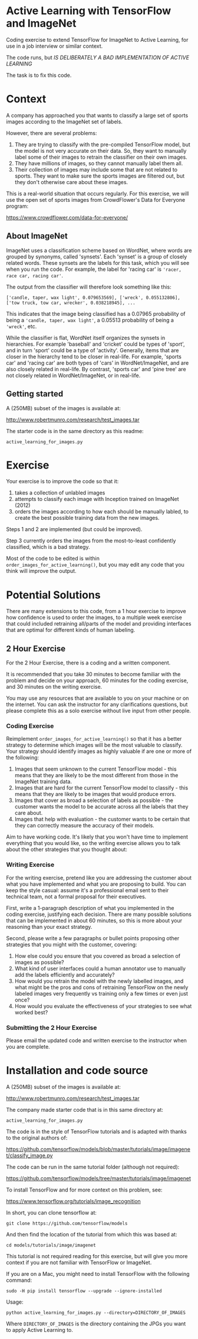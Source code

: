 # Active Learning with TensorFlow and ImageNet
 Coding exercise to extend TensorFlow for ImageNet to Active Learning, for use in a job interview or similar context. 
 
The code runs, but _IS DELIBERATELY A BAD IMPLEMENTATION OF ACTIVE LEARNING_ 

The task is to fix this code.

# Context 

A company has approached you that wants to classify a large set of sports images according to the ImageNet set of labels. 

However, there are several problems:
 1. They are trying to classify with the pre-compiled TensorFlow model, but the model is not very accurate on their data. So, they want to manually label some of their images to retrain the classifier on their own images.
 1. They have millions of images, so they cannot manually label them all.
 1. Their collection of images may include some that are not related to sports. They want to make sure the sports images are filtered out, but they don't otherwise care about these images.

This is a real-world situation that occurs regularly. For this exercise, we will use the open set of sports images from CrowdFlower's Data for Everyone program:

 https://www.crowdflower.com/data-for-everyone/ 

## About ImageNet 

ImageNet uses a classification scheme based on WordNet, where words are grouped by synonyms, called 'synsets'. Each 'synset' is a group of closely related words. These synsets are the labels for this task, which you will see when you run the code. For example, the label for 'racing car' is `'racer, race car, racing car'`.

The output from the classifier will therefore look something like this:

`['candle, taper, wax light', 0.079653569], ['wreck', 0.055132806], ['tow truck, tow car, wrecker', 0.038218945], ...`

This indicates that the image being classified has a 0.07965 probability of being a `'candle, taper, wax light'`, a 0.05513 probability of being a `'wreck'`, etc. 

While the classifier is flat, WordNet itself organizes the synsets in hierarchies. For example 'baseball' and 'cricket' could be types of 'sport', and in turn 'sport' could be a type of 'activity'. Generally, items that are closer in the hierarchy tend to be closer in real-life. For example, 'sports car' and 'racing car' are both types of 'cars' in WordNet/ImageNet, and are also closely related in real-life. By contrast, 'sports car' and 'pine tree' are not closely related in WordNet/ImageNet, or in real-life.

 
## Getting started 

A (250MB) subset of the images is available at:

http://www.robertmunro.com/research/test_images.tar 

The starter code is in the same directory as this readme:

`active_learning_for_images.py`


# Exercise 
 
Your exercise is to improve the code so that it: 
 1. takes a collection of unlabled images 
 1. attempts to classify each image with Inception trained on ImageNet (2012) 
 1. orders the images according to how each should be manually labled, to create the best possible training data from the new images. 
 
Steps 1 and 2 are implemented (but could be improved). 
 
Step 3 currently orders the images from the most-to-least confidently classified, which is a bad strategy. 

Most of the code to be edited is within `order_images_for_active_learning()`, but you may edit any code that you think will improve the output.

# Potential Solutions
 
There are many extensions to this code, from a 1 hour exercise to improve how confidence is used to order the images, to a multiple week exercise that could included retraining all/parts of the model and providing interfaces that are optimal for different kinds of human labeling.

## 2 Hour Exercise

For the 2 Hour Exercise, there is a coding and a written component. 

It is recommended that you take 30 minutes to become familiar with the problem and decide on your approach, 60 minutes for the coding exercise, and 30 minutes on the writing exercise.

You may use any resources that are available to you on your machine or on the internet. You can ask the instructor for any clarifications questions, but please complete this as a solo exercise without live input from other people.

### Coding Exercise

Reimplement `order_images_for_active_learning()` so that it has a better strategy to determine which images will be the most valuable to classify. Your strategy should identify images as highly valuable if are one or more of the following:
 1. Images that seem unknown to the current TensorFlow model - this means that they are likely to be the most different from those in the ImageNet training data.
 1. Images that are hard for the current TensorFlow model to classify - this means that they are likely to be images that would produce errors.
 1. Images that cover as broad a selection of labels as possible - the customer wants the model to be accurate across all the labels that they care about.
 1. Images that help with evaluation - the customer wants to be certain that they can correctly measure the accuracy of their models.

Aim to have working code. It's likely that you won't have time to implement everything that you would like, so the writing exercise allows you to talk about the other strategies that you thought about:

### Writing Exercise

For the writing exercise, pretend like you are addressing the customer about what you have implemented and what you are proposing to build. You can keep the style casual: assume it's a professional email sent to their technical team, not a formal proposal for their executives.

First, write a 1-paragraph description of what you implemented in the coding exercise, justifying each decision. There are many possible solutions that can be implemented in about 60 minutes, so this is more about your reasoning than your exact strategy.

Second, please write a few paragraphs or bullet points proposing other strategies that you might with the customer, covering: 
 1. How else could you ensure that you covered as broad a selection of images as possible?
 1. What kind of user interfaces could a human annotator use to manually add the labels efficiently and accurately? 
 1. How would you retrain the model with the newly labelled images, and what might be the pros and cons of retraining TensorFlow on the newly labeled images very frequently vs training only a few times or even just once?
 1. How would you evaluate the effectiveness of your strategies to see what worked best?

### Submitting the 2 Hour Exercise

Please email the updated code and written exercise to the instructor when you are complete.
 

# Installation and code source

A (250MB) subset of the images is available at:

http://www.robertmunro.com/research/test_images.tar 

The company made starter code that is in this same directory at:

`active_learning_for_images.py`
 
The code is in the style of TensorFlow tutorials and is adapted with thanks to the original authors of: 

https://github.com/tensorflow/models/blob/master/tutorials/image/imagenet/classify_image.py 
 
The code can be run in the same tutorial folder (although not required): 

 https://github.com/tensorflow/models/tree/master/tutorials/image/imagenet 
 
To install TensorFlow and for more context on this problem, see: 

 https://www.tensorflow.org/tutorials/image_recognition 

In short, you can clone tensorflow at:
 
 `git clone https://github.com/tensorflow/models` 

And then find the location of the tutorial from which this was based at: 

 `cd models/tutorials/image/imagenet` 

This tutorial is not required reading for this exercise, but will give you more context if you are not familiar with TensorFlow or ImageNet.

If you are on a Mac, you might need to install TensorFlow with the following command: 

 `sudo -H pip install tensorflow --upgrade --ignore-installed` 
 
Usage: 

 `python active_learning_for_images.py --directory=DIRECTORY_OF_IMAGES` 
 
Where `DIRECTORY_OF_IMAGES` is the directory containing the JPGs you want to apply Active Learning to. 

